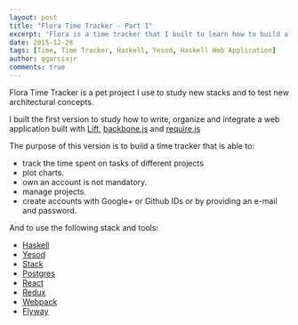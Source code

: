 ```yaml
---
layout: post
title: "Flora Time Tracker - Part I"
excerpt: "Flora is a time tracker that I built to learn how to build a Haskell web application integrated with the React stack."
date: 2015-12-28
tags: [Time, Time Tracker, Haskell, Yesod, Haskell Web Application]
author: ggarciajr
comments: true
---
```


Flora Time Tracker is a pet project I use to study new stacks and to test new architectural concepts.

I built the first version to study how to write, organize and integrate a web application built with <a href="http://liftweb.net/" target="_blank">Lift</a>, <a href="http://backbonejs.org/" target="_blank">backbone.js</a> and <a href="http://www.requirejs.org/" target="_blank">require.js</a>

The purpose of this version is to build a time tracker that is able to:

 * track the time spent on tasks of different projects
 * plot charts.
 * own an account is not mandatory.
 * manage projects.
 * create accounts with Google+ or Github IDs or by providing an e-mail and password.

And to use the following stack and tools:

 * <a href="https://www.haskell.org/" target="_blank">Haskell</a>
 * <a href="http://www.yesodweb.com/" target="_blank">Yesod</a>
 * <a href="https://github.com/commercialhaskell/stack#readme" target="_blank">Stack</a>
 * <a href="http://www.postgresql.org/" target="_blank">Postgres</a>
 * <a href="http://facebook.github.io/react/" target="_blank">React</a>
 * <a href="http://rackt.org/redux/" target="_blank">Redux</a>
 * <a href="https://webpack.github.io/" target="_blank">Webpack</a>
 * <a href="http://flywaydb.org/" target="_blank">Flyway</a>

